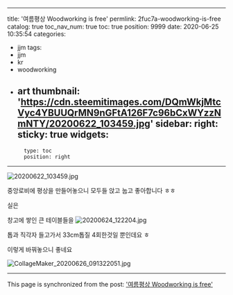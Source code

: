
---
title: '여름평상 Woodworking is  free'
permlink: 2fuc7a-woodworking-is-free
catalog: true
toc_nav_num: true
toc: true
position: 9999
date: 2020-06-25 10:35:54
categories:
- jjm
tags:
- jjm
- kr
- woodworking
- art
thumbnail: 'https://cdn.steemitimages.com/DQmWkjMtcVyc4YBUUQrMN9nGFtA126F7c96bCxWYzzNmNTY/20200622_103459.jpg'
sidebar:
    right:
        sticky: true
widgets:
    -
        type: toc
        position: right
---


![20200622_103459.jpg](https://cdn.steemitimages.com/DQmWkjMtcVyc4YBUUQrMN9nGFtA126F7c96bCxWYzzNmNTY/20200622_103459.jpg)

중앙로비에 평상을 만들어놓으니
모두들
앉고 눕고
좋아합니다 ㅎㅎ

실은

창고에  쌓인 큰 테이블들을
![20200624_122204.jpg](https://cdn.steemitimages.com/DQmRwtJ5tVTty9zcXTbKrmDfZAYzaDbzYA1zFyKmvcwwkgy/20200624_122204.jpg)

톱과 직각자 들고가서 33cm톱질  4회한것일 뿐인데요  ㅎ

이렇게 바꿔놓으니 좋네요

![CollageMaker_20200626_091322051.jpg](https://cdn.steemitimages.com/DQmRN46zuz5AYoX5JnJxvzHFP752CkFyCXpTf5B7b14wr9g/CollageMaker_20200626_091322051.jpg)

- - -

This page is synchronized from the post: ['여름평상 Woodworking is  free'](https://steemit.com/@raah/2fuc7a-woodworking-is-free)

